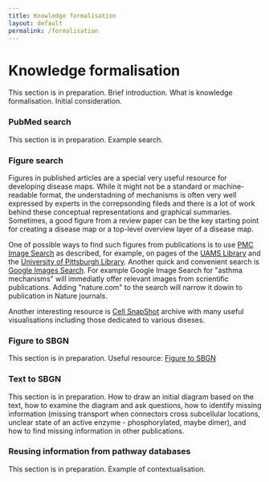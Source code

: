 ```yaml
---
title: Knowledge formalisation
layout: default
permalink: /formalisation
---
```


# Knowledge formalisation

<!--
[PubMed search](#pubmed-search)  
[Figure search](#figure-search)  
[Figure-to-SBGN](#figure-to-sbgn)  
[Text-to-SBGN](#text-to-sbgn)  
[Reusing information from pathway databases](#reusing-information-from-pathway-databases)  
-->

This section is in preparation. Brief introduction. What is knowledge formalisation. Initial consideration.

### PubMed search

This section is in preparation. Example search.

### Figure search

Figures in published articles are a special very useful resource for developing disease maps. While it might not be a standard or machine-readable format, the understadning of mechanisms is often very well expressed by experts in the correpsonding fileds and there is a lot of work behind these conceptual representations and graphical summaries. Sometimes, a good figure from a review paper can be the key starting point for creating a disease map or a top-level overview layer of a disease map.

One of possible ways to find such figures from publications is to use [PMC Image Search](https://www.ncbi.nlm.nih.gov/pmc/) as described, for example, on pages of the [UAMS Library](https://libguides.uams.edu/image-resources/pmc) and the [University of Pittsburgh Library](https://info.hsls.pitt.edu/updatereport/2011/october-2011/need-images-try-pubmed-central/). Another quick and convenient search is [Google Images Search](https://images.google.com/). For example Google Image Search for "asthma mechanisms" will immediatly offer relevant images from scrientific publications. Adding "nature.com" to the search will narrow it dowin to publication in Nature journals. 

Another interesting resource is [Cell SnapShot](https://www.cell.com/snapshots) archive with many useful visualisations including those dedicated to various diseses. 

### Figure to SBGN

This section is in preparation. Useful resource: [Figure to SBGN](https://sbgn.github.io/figuretosbgn)

### Text to SBGN

This section is in preparation. How to draw an initial diagram based on the text, how to examine the diagram and ask questions, how to identify missing information (missing transport when connectors cross subcellular locations, unclear state of an active enzyme - phosphorylated, maybe dimer), and how to find missing information in other publications.

### Reusing information from pathway databases

This section is in preparation. Example of contextualisation.
